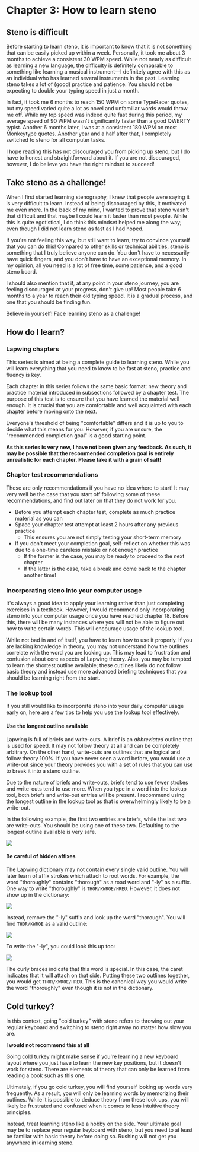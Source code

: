 # Chapter 3: How to learn steno

## Steno is difficult

Before starting to learn steno, it is important to know that it is not something that can be easily picked up within a week. Personally, it took me about 3 months to achieve a consistent 30 WPM speed. While not nearly as difficult as learning a new language, the difficulty is definitely comparable to something like learning a musical instrument—I definitely agree with this as an individual who has learned several instruments in the past. Learning steno takes a lot of (good) practice and patience. You should not be expecting to double your typing speed in just a month.

In fact, it took me 6 months to reach 150 WPM on some TypeRacer quotes, but my speed varied quite a lot as novel and unfamiliar words would throw me off. While my top speed was indeed quite fast during this period, my average speed of 90 WPM wasn't significantly faster than a good QWERTY typist. Another 6 months later, I was at a consistent 180 WPM on most Monkeytype quotes. Another year and a half after that, I completely switched to steno for all computer tasks.

I hope reading this has not discouraged you from picking up steno, but I do have to honest and straightforward about it. If you are not discouraged, however, I do believe you have the right mindset to succeed!

## Take steno as a challenge!

When I first started learning stenography, I knew that people were saying it is very difficult to learn. Instead of being discouraged by this, it motivated me even more. In the back of my mind, I wanted to prove that steno wasn't that difficult and that maybe I could learn it faster than most people. While this is quite egotistical, I do think this mindset helped me along the way; even though I did not learn steno as fast as I had hoped.

If you're not feeling this way, but still want to learn, try to convince yourself that you can do this! Compared to other skills or technical abilities, steno is something that I truly believe anyone can do. You don't have to necessarily have quick fingers, and you don't have to have an exceptional memory. In my opinion, all you need is a lot of free time, some patience, and a good steno board.

I should also mention that if, at any point in your steno journey, you are feeling discouraged at your progress, don't give up! Most people take 6 months to a year to reach their old typing speed. It is a gradual process, and one that you should be finding fun.

Believe in yourself! Face learning steno as a challenge!

## How do I learn?

### Lapwing chapters

This series is aimed at being a complete guide to learning steno. While you will learn everything that you need to know to be fast at steno, practice and fluency is key.

Each chapter in this series follows the same basic format: new theory and practice material introduced in subsections followed by a chapter test. The purpose of this test is to ensure that you have learned the material well enough. It is crucial that you are comfortable and well acquainted with each chapter before moving onto the next.

Everyone's threshold of being "comfortable" differs and it is up to you to decide what this means for you. However, if you are unsure, the "recommended completion goal" is a good starting point.

**As this series is very new, I have not been given any feedback. As such, it may be possible that the recommended completion goal is entirely unrealistic for each chapter. Please take it with a grain of salt!**

### Chapter test recommendations

These are only recommendations if you have no idea where to start! It may very well be the case that you start off following some of these recommendations, and find out later on that they do not work for you.

* Before you attempt each chapter test, complete as much practice material as you can
* Space your chapter test attempt at least 2 hours after any previous practice
   * This ensures you are not simply testing your short-term memory
* If you don't meet your completion goal, self-reflect on whether this was due to a one-time careless mistake or not enough practice
   * If the former is the case, you may be ready to proceed to the next chapter
   * If the latter is the case, take a break and come back to the chapter another time!

### Incorporating steno into your computer usage

It's always a good idea to apply your learning rather than just completing exercises in a textbook. However, I would recommend only incorporating steno into your computer usage once you have reached chapter 18. Before this, there will be many instances where you will not be able to figure out how to write certain words. This will encourage usage of the lookup tool.

While not bad in and of itself, you have to learn how to use it properly. If you are lacking knowledge in theory, you may not understand how the outlines correlate with the word you are looking up. This may lead to frustration and confusion about core aspects of Lapwing theory. Also, you may be tempted to learn the shortest outline available; these outlines likely do not follow basic theory and instead use more advanced briefing techniques that you should be learning right from the start.

### The lookup tool

If you still would like to incorporate steno into your daily computer usage early on, here are a few tips to help you use the lookup tool effectively.

#### Use the longest outline available

Lapwing is full of briefs and write-outs. A brief is an *abbreviated* outline that is used for speed. It may not follow theory at all and can be completely arbitrary. On the other hand, write-outs are outlines that are logical and follow theory 100%. If you have never seen a word before, you would use a write-out since your theory provides you with a set of rules that you can use to break it into a steno outline.

Due to the nature of briefs and write-outs, briefs tend to use fewer strokes and write-outs tend to use more. When you type in a word into the lookup tool, both briefs and write-out entries will be present. I recommend using the longest outline in the lookup tool as that is overwhelmingly likely to be a write-out.

In the following example, the first two entries are briefs, while the last two are write-outs. You should be using one of these two. Defaulting to the longest outline available is very safe.

![](img/3-sufficient-lookup.png)

#### Be careful of hidden affixes

The Lapwing dictionary may not contain every single valid outline. You will later learn of affix strokes which attach to root words. For example, the word "thoroughly" contains "thorough" as a road word and "-ly" as a suffix. One way to write "thoroughly" is `THOR/KWROE/HREU`. However, it does not show up in the dictionary:

![](img/3-thoroughly-lookup.png)

Instead, remove the "-ly" suffix and look up the word "thorough". You will find `THOR/KWROE` as a valid outline:

![](img/3-thorough-lookup.png)

To write the "-ly", you could look this up too:

![](img/3-ly-lookup.png)

The curly braces indicate that this word is special. In this case, the caret indicates that it will attach on that side. Putting these two outlines together, you would get `THOR/KWROE/HREU`. This is the canonical way you would write the word "thoroughly" even though it is not in the dictionary.

## Cold turkey?

In this context, going "cold turkey" with steno refers to throwing out your regular keyboard and switching to steno right away no matter how slow you are.

**I would not recommend this at all**

Going cold turkey might make sense if you're learning a new keyboard layout where you just have to learn the new key positions, but it doesn't work for steno. There are elements of theory that can only be learned from reading a book such as this one.

Ultimately, if you go cold turkey, you will find yourself looking up words very frequently. As a result, you will only be learning words by memorizing their outlines. While it is possible to deduce theory from these look ups, you will likely be frustrated and confused when it comes to less intuitive theory principles.

Instead, treat learning steno like a hobby on the side. Your ultimate goal may be to replace your regular keyboard with steno, but you need to at least be familiar with basic theory before doing so. Rushing will not get you anywhere in learning steno.